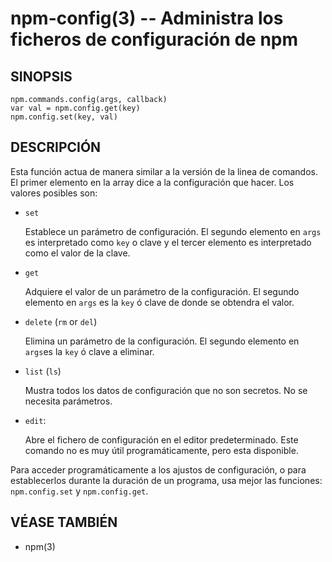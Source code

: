 npm-config(3) -- Administra los ficheros de configuración de npm
================================================================

## SINOPSIS

    npm.commands.config(args, callback)
    var val = npm.config.get(key)
    npm.config.set(key, val)

## DESCRIPCIÓN

Esta función actua de manera similar a la versión de la linea de comandos.
El primer elemento en la array dice a la configuración que hacer. Los valores 
posibles son:

* `set`

    Establece un parámetro de configuración. El segundo elemento en `args` es
    interpretado como `key` o clave y el tercer elemento es interpretado como 
    el valor de la clave.

* `get`

    Adquiere el valor de un parámetro de la configuración. El segundo elemento en
    `args` es la `key` ó clave de donde se obtendra el valor.

* `delete` (`rm` or `del`)

    Elimina un parámetro de la configuración. El segundo elemento en `args`es la 
    `key` ó clave a eliminar.

* `list` (`ls`)

    Mustra todos los datos de configuración que no son secretos. No se necesita
    parámetros.

* `edit`:

    Abre el fichero de configuración en el editor predeterminado. Este comando
    no es muy útil programáticamente, pero esta disponible.

Para acceder programáticamente a los ajustos de configuración, o para
establecerlos durante la duración de un programa, usa mejor las funciones:
`npm.config.set` y `npm.config.get`.

## VÉASE TAMBIÉN

* npm(3)

